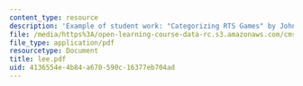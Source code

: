 ```yaml
---
content_type: resource
description: 'Example of student work: "Categorizing RTS Games" by John Lee.'
file: /media/https%3A/open-learning-course-data-rc.s3.amazonaws.com/cms-600-videogame-theory-and-analysis-fall-2007/4136554e4b84a670590c16377eb704ad_lee.pdf
file_type: application/pdf
resourcetype: Document
title: lee.pdf
uid: 4136554e-4b84-a670-590c-16377eb704ad
---
```

